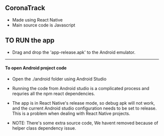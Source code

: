 ## CoronaTrack

- Made using React Native 
- Main source code is Javascript


## TO RUN the app

- Drag and drop the 'app-release.apk' to the Android emulator.

--------------

#### To open Android project code
- Open the ./android folder using Android Studio


- Running the code from Android studio is a complicated process and requries 
all the npm react dependencies.

- The app is in React Native's release mode, so debug apk will not work, 
and the current Android studio configuration needs to be set to release. This 
is a problem when dealing with React Native projects.

- NOTE: There's some extra source code, We havent removed because of helper class dependency issue.